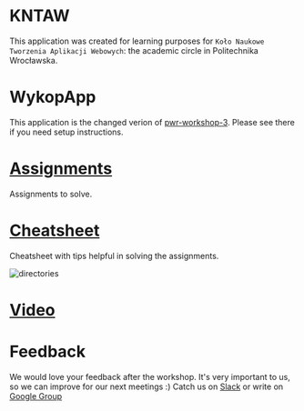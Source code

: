 # KNTAW
This application was created for learning purposes for `Koło Naukowe Tworzenia Aplikacji Webowych`: the academic circle in Politechnika Wrocławska.

# WykopApp
This application is the changed verion of [pwr-workshop-3](https://github.com/hussar-academy/pwr-workshop-3). Please see there if you need setup instructions.

# [Assignments](https://github.com/hussar-academy/pwr-workshop-4/blob/master/assignments.md)

Assignments to solve.

# [Cheatsheet](https://github.com/hussar-academy/pwr-workshop-4/blob/master/cheatsheet.md)

Cheatsheet with tips helpful in solving the assignments.

![directories](directories.png)

# [Video](https://www.youtube.com/watch?v=p5dSx1aBIhY)

# Feedback

We would love your feedback after the workshop. It's very important to us, so we can improve for our next meetings :)
Catch us on [Slack](https://kntaw.slack.com/messages/general/) or write on [Google Group](https://groups.google.com/forum/#!topic/kntaw/OC-8gEVeBqg)


